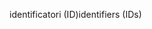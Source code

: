 <span data-ttu-id="46600-101">identificatori (ID)</span><span class="sxs-lookup"><span data-stu-id="46600-101">identifiers (IDs)</span></span>
